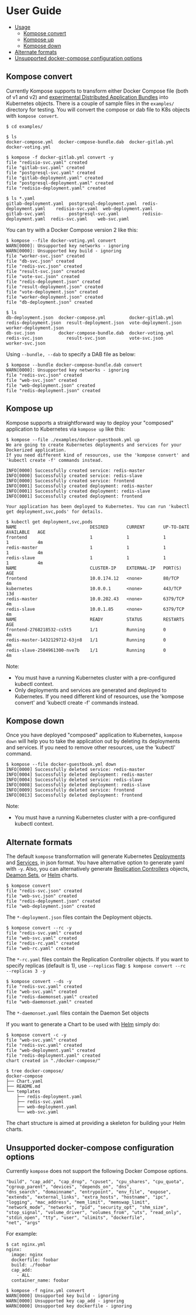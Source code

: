 # User Guide

- [Usage](#user-guide)
  * [Kompose convert](#kompose-convert)
  * [Kompose up](#kompose-up)
  * [Kompose down](#kompose-down)
- [Alternate formats](#alternate-formats)
- [Unsupported docker-compose configuration options](#unsupported-docker-compose-configuration-options)

## Kompose convert

Currently Kompose supports to transform either Docker Compose file (both of v1 and v2) and [experimental Distributed Application Bundles](https://blog.docker.com/2016/06/docker-app-bundle/) into Kubernetes objects. There is a couple of sample files in the `examples/` directory for testing. You will convert the compose or dab file to K8s objects with `kompose convert`.

```console
$ cd examples/

$ ls
docker-compose.yml  docker-compose-bundle.dab  docker-gitlab.yml  docker-voting.yml

$ kompose -f docker-gitlab.yml convert -y
file "redisio-svc.yaml" created
file "gitlab-svc.yaml" created
file "postgresql-svc.yaml" created
file "gitlab-deployment.yaml" created
file "postgresql-deployment.yaml" created
file "redisio-deployment.yaml" created

$ ls *.yaml
gitlab-deployment.yaml  postgresql-deployment.yaml  redis-deployment.yaml    redisio-svc.yaml  web-deployment.yaml
gitlab-svc.yaml         postgresql-svc.yaml         redisio-deployment.yaml  redis-svc.yaml    web-svc.yaml
```

You can try with a Docker Compose version 2 like this:

```console
$ kompose --file docker-voting.yml convert
WARN[0000]: Unsupported key networks - ignoring
WARN[0000]: Unsupported key build - ignoring
file "worker-svc.json" created
file "db-svc.json" created
file "redis-svc.json" created
file "result-svc.json" created
file "vote-svc.json" created
file "redis-deployment.json" created
file "result-deployment.json" created
file "vote-deployment.json" created
file "worker-deployment.json" created
file "db-deployment.json" created

$ ls
db-deployment.json  docker-compose.yml         docker-gitlab.yml  redis-deployment.json  result-deployment.json  vote-deployment.json  worker-deployment.json
db-svc.json         docker-compose-bundle.dab  docker-voting.yml  redis-svc.json         result-svc.json         vote-svc.json         worker-svc.json
```

Using `--bundle, --dab` to specify a DAB file as below:

```console
$ kompose --bundle docker-compose-bundle.dab convert
WARN[0000]: Unsupported key networks - ignoring
file "redis-svc.json" created
file "web-svc.json" created
file "web-deployment.json" created
file "redis-deployment.json" created
```

## Kompose up

Kompose supports a straightforward way to deploy your "composed" application to Kubernetes via `kompose up` like this:

```console
$ kompose --file ./examples/docker-guestbook.yml up
We are going to create Kubernetes deployments and services for your Dockerized application. 
If you need different kind of resources, use the 'kompose convert' and 'kubectl create -f' commands instead. 

INFO[0000] Successfully created service: redis-master   
INFO[0000] Successfully created service: redis-slave    
INFO[0000] Successfully created service: frontend       
INFO[0001] Successfully created deployment: redis-master 
INFO[0001] Successfully created deployment: redis-slave 
INFO[0001] Successfully created deployment: frontend    

Your application has been deployed to Kubernetes. You can run 'kubectl get deployment,svc,pods' for details.

$ kubectl get deployment,svc,pods
NAME                            DESIRED       CURRENT       UP-TO-DATE   AVAILABLE   AGE
frontend                        1             1             1            1           4m
redis-master                    1             1             1            1           4m
redis-slave                     1             1             1            1           4m
NAME                            CLUSTER-IP    EXTERNAL-IP   PORT(S)      AGE
frontend                        10.0.174.12   <none>        80/TCP       4m
kubernetes                      10.0.0.1      <none>        443/TCP      13d
redis-master                    10.0.202.43   <none>        6379/TCP     4m
redis-slave                     10.0.1.85     <none>        6379/TCP     4m
NAME                            READY         STATUS        RESTARTS     AGE
frontend-2768218532-cs5t5       1/1           Running       0            4m
redis-master-1432129712-63jn8   1/1           Running       0            4m
redis-slave-2504961300-nve7b    1/1           Running       0            4m
```
Note:
- You must have a running Kubernetes cluster with a pre-configured kubectl context.
- Only deployments and services are generated and deployed to Kubernetes. If you need different kind of resources, use the 'kompose convert' and 'kubectl create -f' commands instead.

## Kompose down

Once you have deployed "composed" application to Kubernetes, `kompose down` will help you to take the application out by deleting its deployments and services. If you need to remove other resources, use the 'kubectl' command.

```console
$ kompose --file docker-guestbook.yml down
INFO[0000] Successfully deleted service: redis-master   
INFO[0004] Successfully deleted deployment: redis-master 
INFO[0004] Successfully deleted service: redis-slave    
INFO[0008] Successfully deleted deployment: redis-slave 
INFO[0009] Successfully deleted service: frontend       
INFO[0013] Successfully deleted deployment: frontend
```
Note:
- You must have a running Kubernetes cluster with a pre-configured kubectl context.

## Alternate formats

The default `kompose` transformation will generate Kubernetes [Deployments](http://kubernetes.io/docs/user-guide/deployments/) and [Services](http://kubernetes.io/docs/user-guide/services/), in json format. You have alternative option to generate yaml with `-y`. Also, you can alternatively generate [Replication Controllers](http://kubernetes.io/docs/user-guide/replication-controller/) objects, [Deamon Sets](http://kubernetes.io/docs/admin/daemons/), or [Helm](https://github.com/helm/helm) charts.

```console
$ kompose convert
file "redis-svc.json" created
file "web-svc.json" created
file "redis-deployment.json" created
file "web-deployment.json" created
```
The `*-deployment.json` files contain the Deployment objects.

```console
$ kompose convert --rc -y
file "redis-svc.yaml" created
file "web-svc.yaml" created
file "redis-rc.yaml" created
file "web-rc.yaml" created
```

The `*-rc.yaml` files contain the Replication Controller objects. If you want to specify replicas (default is 1), use `--replicas` flag: `$ kompose convert --rc --replicas 3 -y`

```console
$ kompose convert --ds -y
file "redis-svc.yaml" created
file "web-svc.yaml" created
file "redis-daemonset.yaml" created
file "web-daemonset.yaml" created
```

The `*-daemonset.yaml` files contain the Daemon Set objects

If you want to generate a Chart to be used with [Helm](https://github.com/kubernetes/helm) simply do:

```console
$ kompose convert -c -y
file "web-svc.yaml" created
file "redis-svc.yaml" created
file "web-deployment.yaml" created
file "redis-deployment.yaml" created
chart created in "./docker-compose/"

$ tree docker-compose/
docker-compose
├── Chart.yaml
├── README.md
└── templates
    ├── redis-deployment.yaml
    ├── redis-svc.yaml
    ├── web-deployment.yaml
    └── web-svc.yaml
```

The chart structure is aimed at providing a skeleton for building your Helm charts.

## Unsupported docker-compose configuration options

Currently `kompose` does not support the following Docker Compose options.

```
"build", "cap_add", "cap_drop", "cpuset", "cpu_shares", "cpu_quota", "cgroup_parent", "devices", "depends_on", "dns",
"dns_search", "domainname", "entrypoint", "env_file", "expose", "extends", "external_links", "extra_hosts", "hostname", "ipc",
"logging", "mac_address", "mem_limit", "memswap_limit", "network_mode", "networks", "pid", "security_opt", "shm_size",
"stop_signal", "volume_driver", "volumes_from", "uts", "read_only", "stdin_open", "tty", "user", "ulimits", "dockerfile",
"net", "args"
```

For example:

```console
$ cat nginx.yml
nginx:
  image: nginx
  dockerfile: foobar
  build: ./foobar
  cap_add:
    - ALL
  container_name: foobar

$ kompose -f nginx.yml convert
WARN[0000] Unsupported key build - ignoring             
WARN[0000] Unsupported key cap_add - ignoring           
WARN[0000] Unsupported key dockerfile - ignoring
```


